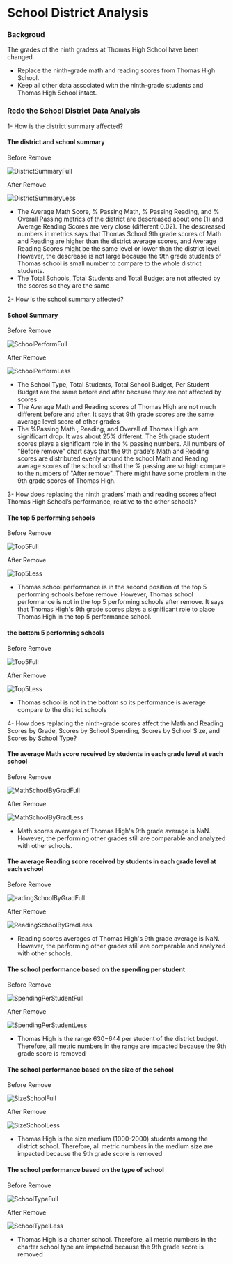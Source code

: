 
# School District Analysis

### Backgroud 

The grades of the ninth graders at Thomas High School have been changed.

- Replace the ninth-grade math and reading scores from Thomas High School.
- Keep all other data associated with the ninth-grade students and Thomas High School intact.

### Redo the School District Data Analysis

1- How is the district summary affected?
#### The district and school summary

Before Remove

![DistrictSummaryFull](Images/DistrictSummaryFull.png)

After Remove

![DistrictSummaryLess](Images/DistrictSummaryLess.png)

- The Average Math Score, % Passing Math, % Passing Reading, and % Overall Passing metrics of the district are descreased about one (1) and  Average Reading Scores are very close (different 0.02).
The descreased numbers in metrics says that Thomas School 9th grade scores of Math and Reading are higher than the district average scores, and Average Reading Scores might be the same level or lower than the district level. 
However, the descrease is not large because the 9th grade students of Thomas school is small number to compare to the whole district students.
- The Total Schools, Total Students and Total Budget are not affected by the scores so they are the same

2- How is the school summary affected?

#### School Summary

Before Remove

![SchoolPerformFull](Images/SchoolPerformFull.png)

After Remove

![SchoolPerformLess](Images/SchoolPerformLess.png)

- The School Type, Total Students, Total School Budget, Per Student Budget are the same before and after because they are not affected by scores
- The Average Math and Reading scores of Thomas High are not much different before and after. It says that 9th grade scores are the same average level score of other grades
- The %Passing Math , Reading, and Overall of Thomas High are significant drop. It was about 25% different. The 9th grade student scores plays a significant role in the % passing numbers. All numbers of "Before remove" chart says that the 9th grade's Math and Reading scores are distributed evenly around the school Math and Reading average scores of the school so that the % passing are so high compare to the numbers of "After remove". There might have some problem in the 9th grade scores of Thomas High.

3- How does replacing the ninth graders’ math and reading scores affect Thomas High School’s performance, relative to the other schools?

#### The top 5 performing schools

Before Remove

![Top5Full](Images/Top5Full.png)

After Remove

![Top5Less](Images/Top5Less.png)

- Thomas school performance is in the second position of the top 5 performing schools before remove. However, Thomas school performance is not in the top 5 performing schools after remove. 
It says that Thomas High's 9th grade scores plays a significant role to place Thomas High in the top 5 performance school. 

#### the bottom 5 performing schools

Before Remove

![Top5Full](Images/Top5Full.png)

After Remove

![Top5Less](Images/Top5Less.png)

- Thomas school is not in the bottom so its performance is average compare to the district schools

4- How does replacing the ninth-grade scores affect the Math and Reading Scores by Grade, Scores by School Spending, Scores by School Size, and Scores by School Type? 

#### The average Math score received by students in each grade level at each school

Before Remove

![MathSchoolByGradFull](Images/MathSchoolByGradFull.png)

After Remove

![MathSchoolByGradLess](Images/MathSchoolByGradLess.png)

- Math scores averages of Thomas High's 9th grade average is NaN. However, the performing other grades still are comparable and analyzed with other schools.

#### The average Reading score received by students in each grade level at each school

Before Remove

![eadingSchoolByGradFull](Images/ReadingSchoolByGradFull.png)

After Remove

![ReadingSchoolByGradLess](Images/ReadingSchoolByGradLess.png)

- Reading scores averages of Thomas High's 9th grade average is NaN. However, the performing other grades still are comparable and analyzed with other schools.

#### The school performance based on the spending per student

Before Remove

![SpendingPerStudentFull](Images/SpendingPerStudentFull.png)

After Remove

![SpendingPerStudentLess](Images/SpendingPerStudentLess.png)

- Thomas High is the range $630-$644 per student of the district budget. Therefore, all metric numbers in the range are impacted because the 9th grade score is removed

#### The school performance based on the size of the school

Before Remove

![SizeSchoolFull](Images/SizeSchoolFull.png)

After Remove

![SizeSchoolLess](Images/SizeSchoolLess.png)

- Thomas High is the size medium (1000-2000) students among the district school. Therefore, all metric numbers in the medium size are impacted because the 9th grade score is removed

#### The school performance based on the type of school

Before Remove

![SchoolTypeFull](Images/SchoolTypeFull.png)

After Remove

![SchoolTypelLess](Images/SchoolTypelLess.png)

- Thomas High is a charter school. Therefore, all metric numbers in the charter school type are impacted because the 9th grade score is removed
 

